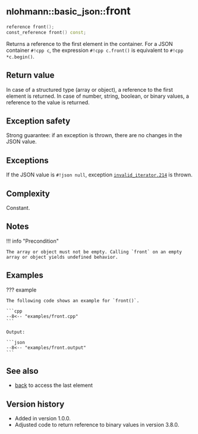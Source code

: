 # <small>nlohmann::basic_json::</small>front

```cpp
reference front();
const_reference front() const;
```

Returns a reference to the first element in the container. For a JSON container `#!cpp c`, the expression
`#!cpp c.front()` is equivalent to `#!cpp *c.begin()`.
    
## Return value

In case of a structured type (array or object), a reference to the first element is returned. In case of number, string,
boolean, or binary values, a reference to the value is returned.

## Exception safety

Strong guarantee: if an exception is thrown, there are no changes in the JSON value.

## Exceptions

If the JSON value is `#!json null`, exception
[`invalid_iterator.214`](../../home/exceptions.md#jsonexceptioninvalid_iterator214) is thrown.

## Complexity

Constant.

## Notes

!!! info "Precondition"

    The array or object must not be empty. Calling `front` on an empty array or object yields undefined behavior.

## Examples

??? example

    The following code shows an example for `front()`.
     
    ```cpp
    --8<-- "examples/front.cpp"
    ```
    
    Output:
    
    ```json
    --8<-- "examples/front.output"
    ```

## See also

- [back](back.md) to access the last element

## Version history

- Added in version 1.0.0.
- Adjusted code to return reference to binary values in version 3.8.0.
